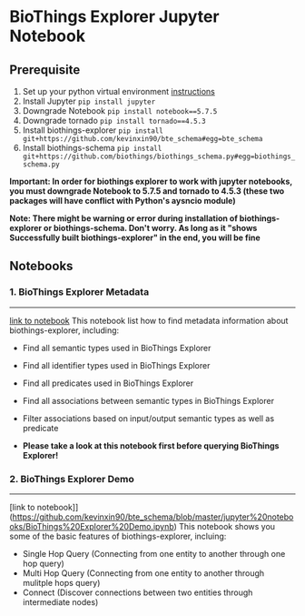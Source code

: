 BioThings Explorer Jupyter Notebook
===================================

## Prerequisite

1. Set up your python virtual environment [instructions](https://virtualenv.pypa.io/en/latest/)
2. Install Jupyter `pip install jupyter`
3. Downgrade Notebook `pip install notebook==5.7.5`
4. Downgrade tornado `pip install tornado==4.5.3`
5. Install biothings-explorer `pip install git+https://github.com/kevinxin90/bte_schema#egg=bte_schema`
6. Install biothings-schema `pip install git+https://github.com/biothings/biothings_schema.py#egg=biothings_schema.py`

**Important: In order for biothings explorer to work with jupyter notebooks, you must downgrade Notebook to 5.7.5 and tornado to 4.5.3 (these two packages will have conflict with Python's aysncio module)**

**Note: There might be warning or error during installation of biothings-explorer or biothings-schema. Don't worry. As long as it "shows Successfully built biothings-explorer" in the end, you will be fine**


## Notebooks

### 1. BioThings Explorer Metadata 
------------------------------
[link to notebook](https://github.com/kevinxin90/bte_schema/blob/master/jupyter%20notebooks/BioThings%20Explorer%20Metadata.ipynb)
This notebook list how to find metadata information about biothings-explorer, including:
- Find all semantic types used in BioThings Explorer
- Find all identifier types used in BioThings Explorer
- Find all predicates used in BioThings Explorer
- Find all associations between semantic types in BioThings Explorer
- Filter associations based on input/output semantic types as well as predicate

- **Please take a look at this notebook first before querying BioThings Explorer!**


### 2. BioThings Explorer Demo
--------------------------
[link to notebook]](https://github.com/kevinxin90/bte_schema/blob/master/jupyter%20notebooks/BioThings%20Explorer%20Demo.ipynb)
This notebook shows you some of the basic features of biothings-explorer, incluing:
- Single Hop Query (Connecting from one entity to another through one hop query)
- Multi Hop Query (Connecting from one entity to another through mulitple hops query)
- Connect (Discover connections between two entities through intermediate nodes)


